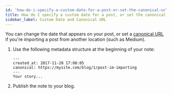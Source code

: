 ```yaml
---
id: 'how-do-i-specify-a-custom-date-for-a-post-or-set-the-canonical-url'
title: How do I specify a custom date for a post, or set the canonical URL?
sidebar_label: Custom Date and Canonical URL
---
```

You can change the date that appears on your post, or set a [canonical URL](https://en.wikipedia.org/wiki/Canonical_link_element) if you're importing a post from another location (such as Medium).

1. Use the following metadata structure at the beginning of your note:
    ```
    ---
    created_at: 2017-11-20 17:08:05
    canonical: https://mysite.com/blog/1/post-im-importing
    ---
    Your story...
    ```

2. Publish the note to your blog.
